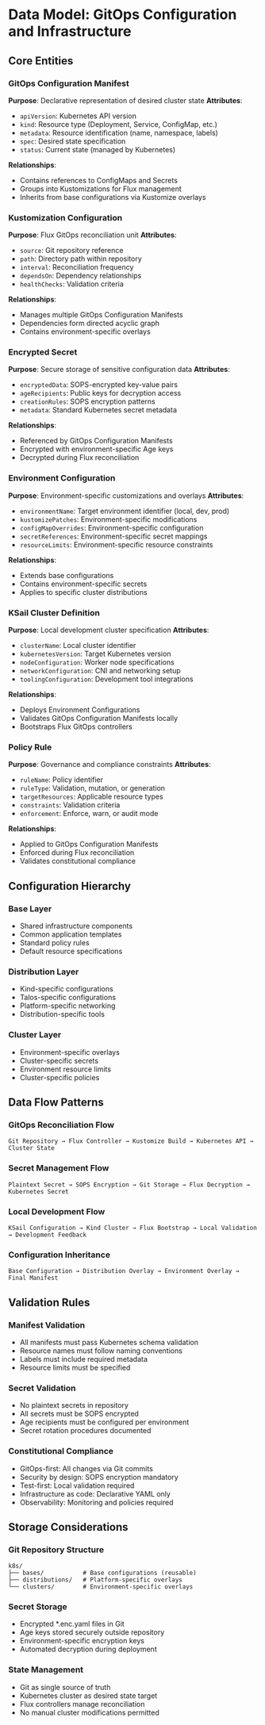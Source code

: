 # Data Model: GitOps Configuration and Infrastructure

## Core Entities

### GitOps Configuration Manifest

**Purpose**: Declarative representation of desired cluster state
**Attributes**:

- `apiVersion`: Kubernetes API version
- `kind`: Resource type (Deployment, Service, ConfigMap, etc.)
- `metadata`: Resource identification (name, namespace, labels)
- `spec`: Desired state specification
- `status`: Current state (managed by Kubernetes)

**Relationships**:

- Contains references to ConfigMaps and Secrets
- Groups into Kustomizations for Flux management
- Inherits from base configurations via Kustomize overlays

### Kustomization Configuration

**Purpose**: Flux GitOps reconciliation unit
**Attributes**:

- `source`: Git repository reference
- `path`: Directory path within repository
- `interval`: Reconciliation frequency
- `dependsOn`: Dependency relationships
- `healthChecks`: Validation criteria

**Relationships**:

- Manages multiple GitOps Configuration Manifests
- Dependencies form directed acyclic graph
- Contains environment-specific overlays

### Encrypted Secret

**Purpose**: Secure storage of sensitive configuration data
**Attributes**:

- `encryptedData`: SOPS-encrypted key-value pairs
- `ageRecipients`: Public keys for decryption access
- `creationRules`: SOPS encryption patterns
- `metadata`: Standard Kubernetes secret metadata

**Relationships**:

- Referenced by GitOps Configuration Manifests
- Encrypted with environment-specific Age keys
- Decrypted during Flux reconciliation

### Environment Configuration

**Purpose**: Environment-specific customizations and overlays
**Attributes**:

- `environmentName`: Target environment identifier (local, dev, prod)
- `kustomizePatches`: Environment-specific modifications
- `configMapOverrides`: Environment-specific configuration
- `secretReferences`: Environment-specific secret mappings
- `resourceLimits`: Environment-specific resource constraints

**Relationships**:

- Extends base configurations
- Contains environment-specific secrets
- Applies to specific cluster distributions

### KSail Cluster Definition

**Purpose**: Local development cluster specification
**Attributes**:

- `clusterName`: Local cluster identifier
- `kubernetesVersion`: Target Kubernetes version
- `nodeConfiguration`: Worker node specifications
- `networkConfiguration`: CNI and networking setup
- `toolingConfiguration`: Development tool integrations

**Relationships**:

- Deploys Environment Configurations
- Validates GitOps Configuration Manifests locally
- Bootstraps Flux GitOps controllers

### Policy Rule

**Purpose**: Governance and compliance constraints
**Attributes**:

- `ruleName`: Policy identifier
- `ruleType`: Validation, mutation, or generation
- `targetResources`: Applicable resource types
- `constraints`: Validation criteria
- `enforcement`: Enforce, warn, or audit mode

**Relationships**:

- Applied to GitOps Configuration Manifests
- Enforced during Flux reconciliation
- Validates constitutional compliance

## Configuration Hierarchy

### Base Layer

- Shared infrastructure components
- Common application templates
- Standard policy rules
- Default resource specifications

### Distribution Layer

- Kind-specific configurations
- Talos-specific configurations
- Platform-specific networking
- Distribution-specific tools

### Cluster Layer

- Environment-specific overlays
- Cluster-specific secrets
- Environment resource limits
- Cluster-specific policies

## Data Flow Patterns

### GitOps Reconciliation Flow

```
Git Repository → Flux Controller → Kustomize Build → Kubernetes API → Cluster State
```

### Secret Management Flow

```
Plaintext Secret → SOPS Encryption → Git Storage → Flux Decryption → Kubernetes Secret
```

### Local Development Flow

```
KSail Configuration → Kind Cluster → Flux Bootstrap → Local Validation → Development Feedback
```

### Configuration Inheritance

```
Base Configuration → Distribution Overlay → Environment Overlay → Final Manifest
```

## Validation Rules

### Manifest Validation

- All manifests must pass Kubernetes schema validation
- Resource names must follow naming conventions
- Labels must include required metadata
- Resource limits must be specified

### Secret Validation

- No plaintext secrets in repository
- All secrets must be SOPS encrypted
- Age recipients must be configured per environment
- Secret rotation procedures documented

### Constitutional Compliance

- GitOps-first: All changes via Git commits
- Security by design: SOPS encryption mandatory
- Test-first: Local validation required
- Infrastructure as code: Declarative YAML only
- Observability: Monitoring and policies required

## Storage Considerations

### Git Repository Structure

```
k8s/
├── bases/           # Base configurations (reusable)
├── distributions/   # Platform-specific overlays
└── clusters/        # Environment-specific overlays
```

### Secret Storage

- Encrypted *.enc.yaml files in Git
- Age keys stored securely outside repository
- Environment-specific encryption keys
- Automated decryption during deployment

### State Management

- Git as single source of truth
- Kubernetes cluster as desired state target
- Flux controllers manage reconciliation
- No manual cluster modifications permitted
